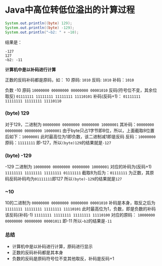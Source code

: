     
# Java中高位转低位溢出的计算过程

```java
System.out.println((byte) 129);
System.out.println((byte) -129);
System.out.println("~b2: " + ~10);
```
结果是：
```
-127
127
~b2: -11
```

**计算机中是以补码进行计算**

正数的反码补码都是原码，如：
10
原码: `1010`
反码: `1010`
补码：`1010`

负数 -10
原码 `10000000 00000000 00000000 00001010`
反码(符号位不变，其余位取反) `01111111 11111111 11111111 11110101`
补码(反码+1)： `01111111 11111111 11111111 11110110`

### (byte) 129
对于129，二进制为
`00000000 00000000 00000000 10000001`
其补码：`00000000 00000000 00000000 10000001`
由于byte只占1字节即8位，所以，上面截取8位置后如下：`10000001`
此时最高位为1即负数，该二进制减1即是反码
反码：`10000000`
原码：`11111111`
即-127，所以`(byte)129`的结果就是`-127`

### (byte) -129
-129 二进制为
`10000000 00000000 00000000 10000001`
对应的补码为(反码+1)
`11111111 11111111 11111111 01111111`
截取8为后为：`01111111`
为正数，其原码反码补码均为`01111111`即127
所以`(byte)-129`的结果就是`127`

### ~10
10的二进制为
`00000000 00000000 00000000 00001010`
补码是本身，取反之后为
`11111111 11111111 11111111 11110101`
此时最高位为1，负数，即是负数的补码
该反码(补码-1)
`11111111 11111111 11111111 11110100`
对应的原码：
`10000000 00000000 00000000 00001011` 即-11
所以`~b2`的结果是`-11`

### 总结
- 计算机中是以补码进行计算，原码进行显示
- 正数的反码补码都是其本身
- 负数的反码是原码符号位不变其他取反，补码是反码+1